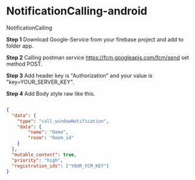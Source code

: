 # NotificationCalling-android
NotificationCalling

**Step 1** Download Google-Service from your firebase project and add to folder app.

**Step 2** Calling postman service https://fcm.googleapis.com/fcm/send set method POST.

**Step 3** Add header key is "Authorization" and your value is "key=YOUR_SERVER_KEY".

**Step 4** Add Body style raw like this.

```json

{
  "data": {
    "type": "call_windowNotification",
    "data": {
        "name": "Demo",
        "room": "Room_id"
    }
  },
  "mutable_content": true,
  "priority": "high",
  "registration_ids": ["YOUR_FCM_KEY"]
}


```

